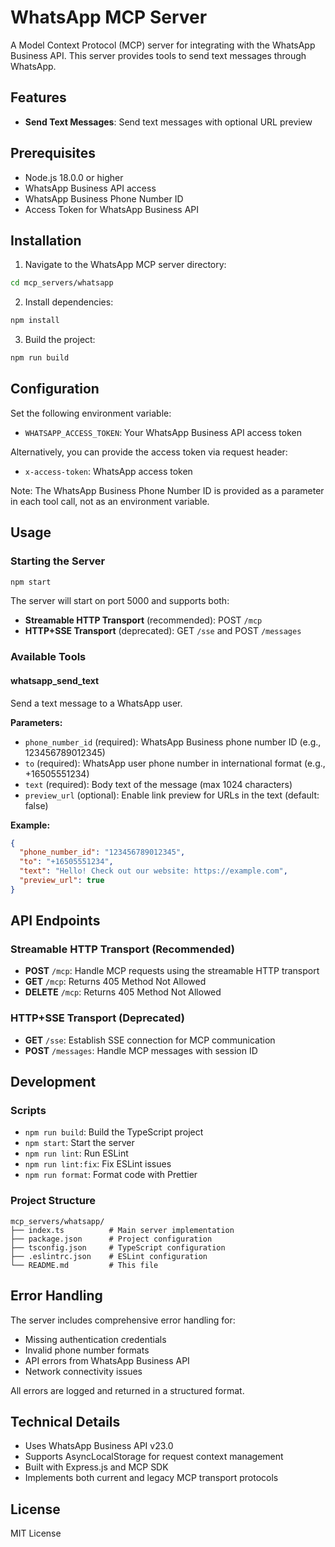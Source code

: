 # WhatsApp MCP Server

A Model Context Protocol (MCP) server for integrating with the WhatsApp Business API. This server provides tools to send text messages through WhatsApp.

## Features

- **Send Text Messages**: Send text messages with optional URL preview

## Prerequisites

- Node.js 18.0.0 or higher
- WhatsApp Business API access
- WhatsApp Business Phone Number ID
- Access Token for WhatsApp Business API

## Installation

1. Navigate to the WhatsApp MCP server directory:
```bash
cd mcp_servers/whatsapp
```

2. Install dependencies:
```bash
npm install
```

3. Build the project:
```bash
npm run build
```

## Configuration

Set the following environment variable:

- `WHATSAPP_ACCESS_TOKEN`: Your WhatsApp Business API access token

Alternatively, you can provide the access token via request header:
- `x-access-token`: WhatsApp access token

Note: The WhatsApp Business Phone Number ID is provided as a parameter in each tool call, not as an environment variable.

## Usage

### Starting the Server

```bash
npm start
```

The server will start on port 5000 and supports both:
- **Streamable HTTP Transport** (recommended): POST `/mcp`
- **HTTP+SSE Transport** (deprecated): GET `/sse` and POST `/messages`

### Available Tools

#### whatsapp_send_text
Send a text message to a WhatsApp user.

**Parameters:**
- `phone_number_id` (required): WhatsApp Business phone number ID (e.g., 123456789012345)
- `to` (required): WhatsApp user phone number in international format (e.g., +16505551234)
- `text` (required): Body text of the message (max 1024 characters)
- `preview_url` (optional): Enable link preview for URLs in the text (default: false)

**Example:**
```json
{
  "phone_number_id": "123456789012345",
  "to": "+16505551234",
  "text": "Hello! Check out our website: https://example.com",
  "preview_url": true
}
```

## API Endpoints

### Streamable HTTP Transport (Recommended)
- **POST** `/mcp`: Handle MCP requests using the streamable HTTP transport
- **GET** `/mcp`: Returns 405 Method Not Allowed
- **DELETE** `/mcp`: Returns 405 Method Not Allowed

### HTTP+SSE Transport (Deprecated)
- **GET** `/sse`: Establish SSE connection for MCP communication
- **POST** `/messages`: Handle MCP messages with session ID

## Development

### Scripts

- `npm run build`: Build the TypeScript project
- `npm start`: Start the server
- `npm run lint`: Run ESLint
- `npm run lint:fix`: Fix ESLint issues
- `npm run format`: Format code with Prettier

### Project Structure

```
mcp_servers/whatsapp/
├── index.ts          # Main server implementation
├── package.json      # Project configuration
├── tsconfig.json     # TypeScript configuration
├── .eslintrc.json    # ESLint configuration
└── README.md         # This file
```

## Error Handling

The server includes comprehensive error handling for:
- Missing authentication credentials
- Invalid phone number formats
- API errors from WhatsApp Business API
- Network connectivity issues

All errors are logged and returned in a structured format.

## Technical Details

- Uses WhatsApp Business API v23.0
- Supports AsyncLocalStorage for request context management
- Built with Express.js and MCP SDK
- Implements both current and legacy MCP transport protocols

## License

MIT License 